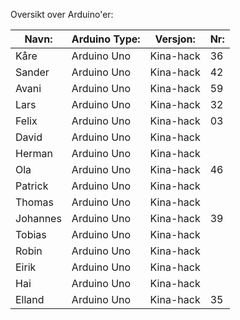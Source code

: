 Oversikt over Arduino'er:

| Navn: |  Arduino Type:      | Versjon:          | Nr:  |
|------------------|--------------------|-----------|-----------------------|
| Kåre | Arduino Uno | Kina-hack | 36 | 
| Sander | Arduino Uno | Kina-hack | 42 | 
| Avani | Arduino Uno | Kina-hack | 59 |
| Lars | Arduino Uno | Kina-hack | 32 |
| Felix | Arduino Uno | Kina-hack | 03 |
| David | Arduino Uno | Kina-hack |  |
| Herman | Arduino Uno | Kina-hack |  | 
| Ola | Arduino Uno | Kina-hack | 46 | 
| Patrick | Arduino Uno | Kina-hack |  |
| Thomas | Arduino Uno | Kina-hack |  |
| Johannes | Arduino Uno | Kina-hack | 39 |
| Tobias | Arduino Uno | Kina-hack |  |
| Robin | Arduino Uno | Kina-hack |  |
| Eirik | Arduino Uno | Kina-hack |  |
| Hai | Arduino Uno | Kina-hack |  |
| Elland | Arduino Uno | Kina-hack | 35 |
